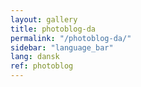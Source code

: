 ```yaml
---
layout: gallery
title: photoblog-da
permalink: "/photoblog-da/"
sidebar: "language_bar"
lang: dansk
ref: photoblog
--- 
```

